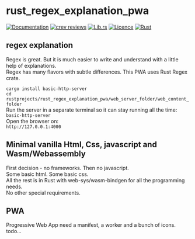 # rust_regex_explanation_pwa

[comment]: # (lmake_cargo_toml_to_md start)

[comment]: # (lmake_cargo_toml_to_md end)

[comment]: # (lmake_lines_of_code start)

[comment]: # (lmake_lines_of_code end)

[![Documentation](https://docs.rs/rust_regex_explanation_pwa/badge.svg)](https://docs.rs/rust_regex_explanation_pwa/) [![crev reviews](https://web.crev.dev/rust-reviews/badge/crev_count/rust_regex_explanation_pwa.svg)](https://web.crev.dev/rust-reviews/crate/rust_regex_explanation_pwa/) [![Lib.rs](https://img.shields.io/badge/Lib.rs-rust-orange.svg)](https://lib.rs/crates/rust_regex_explanation_pwa/) [![Licence](https://img.shields.io/badge/license-MIT-blue.svg)](https://github.com/LucianoBestia/rust_regex_explanation_pwa/blob/master/LICENSE) [![Rust](https://github.com/LucianoBestia/rust_regex_explanation_pwa/workflows/RustAction/badge.svg)](https://github.com/LucianoBestia/rust_regex_explanation_pwa/)

## regex explanation

Regex is great. But it is much easier to write and understand with a little help of explanations.  
Regex has many flavors with subtle differences. This PWA uses Rust Regex crate.  

`cargo install basic-http-server`  
`cd rustprojects/rust_regex_explanation_pwa/web_server_folder/web_content_folder`  
Run the server in a separate terminal so it can stay running all the time:  
`basic-http-server`  
Open the browser on:  
`http://127.0.0.1:4000`  

## Minimal vanilla Html, Css, javascript and Wasm/Webassembly

First decision - no frameworks. Then no javascript.  
Some basic html. Some basic css.  
All the rest is in Rust with web-sys/wasm-bindgen for all the programming needs.  
No other special requirements.  

## PWA

Progressive Web App need a manifest, a worker and a bunch of icons.  
todo...
